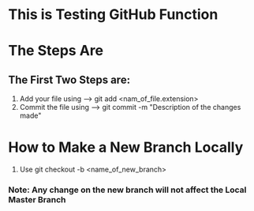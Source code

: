 # This is Testing GitHub Function

# The Steps Are

## The First Two Steps are:

1. Add your file using --> git add <nam_of_file.extension>
2. Commit the file using --> git commit -m "Description of the changes made"

# How to Make a New Branch Locally

1. Use git checkout -b <name_of_new_branch>

### Note: Any change on the new branch will not affect the Local Master Branch

